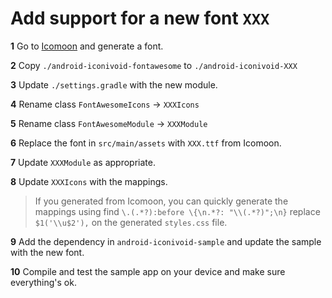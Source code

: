 # Add support for a new font `XXX`

**1** Go to [Icomoon](https://icomoon.io) and generate a font.

**2** Copy `./android-iconivoid-fontawesome` to `./android-iconivoid-XXX`

**3** Update `./settings.gradle` with the new module.

**4** Rename class `FontAwesomeIcons` -> `XXXIcons`

**5** Rename class `FontAwesomeModule` -> `XXXModule`

**6** Replace the font in `src/main/assets` with `XXX.ttf` from Icomoon.

**7** Update `XXXModule` as appropriate.

**8** Update `XXXIcons` with the mappings.

> If you generated from Icomoon, you can quickly generate the mappings using find `\.(.*?):before \{\n.*?: "\\(.*?)";\n}` replace `$1('\\u$2'),` on the generated `styles.css` file.

**9** Add the dependency in `android-iconivoid-sample` and update the sample with the new font.

**10** Compile and test the sample app on your device and make sure everything's ok.
